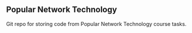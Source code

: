 ## Popular Network Technology

Git repo for storing code from Popular Network Technology course tasks.

